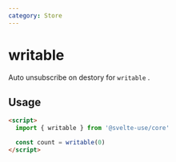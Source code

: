 ```yaml
---
category: Store
---
```


# writable

Auto unsubscribe on destory for `writable` .

## Usage

```html
<script>
  import { writable } from '@svelte-use/core'

  const count = writable(0)
</script>
```
